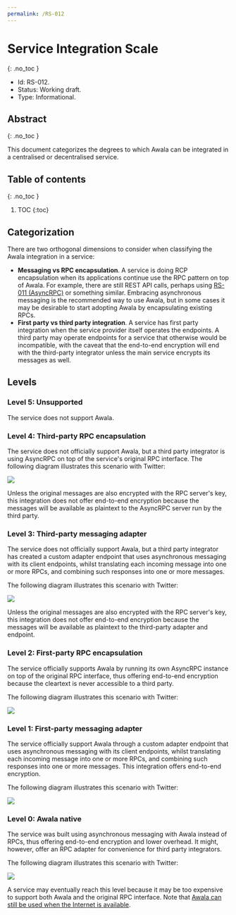 ```yaml
---
permalink: /RS-012
---
```

# Service Integration Scale
{: .no_toc }

- Id: RS-012.
- Status: Working draft.
- Type: Informational.

## Abstract
{: .no_toc }

This document categorizes the degrees to which Awala can be integrated in a centralised or decentralised service.

## Table of contents
{: .no_toc }

1. TOC
{:toc}

## Categorization

There are two orthogonal dimensions to consider when classifying the Awala integration in a service:

- **Messaging vs RPC encapsulation**. A service is doing RCP encapsulation when its applications continue use the RPC pattern on top of Awala. For example, there are still REST API calls, perhaps using [RS-011 (AsyncRPC)](rs011-asyncrpc.md) or something similar. Embracing asynchronous messaging is the recommended way to use Awala, but in some cases it may be desirable to start adopting Awala by encapsulating existing RPCs.
- **First party vs third party integration**. A service has first party integration when the service provider itself operates the endpoints. A third party may operate endpoints for a service that otherwise would be incompatible, with the caveat that the end-to-end encryption will end with the third-party integrator unless the main service encrypts its messages as well.

## Levels

### Level 5: Unsupported

The service does not support Awala.

### Level 4: Third-party RPC encapsulation

The service does not officially support Awala, but a third party integrator is using AsyncRPC on top of the service's original RPC interface. The following diagram illustrates this scenario with Twitter:

![](diagrams/rs012/level4.svg)

Unless the original messages are also encrypted with the RPC server's key, this integration does not offer end-to-end encryption because the messages will be available as plaintext to the AsyncRPC server run by the third party.

### Level 3: Third-party messaging adapter

The service does not officially support Awala, but a third party integrator has created a custom adapter endpoint that uses asynchronous messaging with its client endpoints, whilst translating each incoming message into one or more RPCs, and combining such responses into one or more messages.

The following diagram illustrates this scenario with Twitter:

![](diagrams/rs012/level3.svg)

Unless the original messages are also encrypted with the RPC server's key, this integration does not offer end-to-end encryption because the messages will be available as plaintext to the third-party adapter and endpoint.

### Level 2: First-party RPC encapsulation

The service officially supports Awala by running its own AsyncRPC instance on top of the original RPC interface, thus offering end-to-end encryption because the cleartext is never accessible to a third party.

The following diagram illustrates this scenario with Twitter:

![](diagrams/rs012/level2.svg)

### Level 1: First-party messaging adapter

The service officially support Awala through a custom adapter endpoint that uses asynchronous messaging with its client endpoints, whilst translating each incoming message into one or more RPCs, and combining such responses into one or more messages. This integration offers end-to-end encryption.

The following diagram illustrates this scenario with Twitter:

![](diagrams/rs012/level1.svg)

### Level 0: Awala native

The service was built using asynchronous messaging with Awala instead of RPCs, thus offering end-to-end encryption and lower overhead. It might, however, offer an RPC adapter for convenience for third party integrators.

The following diagram illustrates this scenario with Twitter:

![](diagrams/rs012/level0-offline.svg)

A service may eventually reach this level because it may be too expensive to support both Awala and the original RPC interface. Note that [Awala can still be used when the Internet is available](rs017-adaptive-relay.md).
